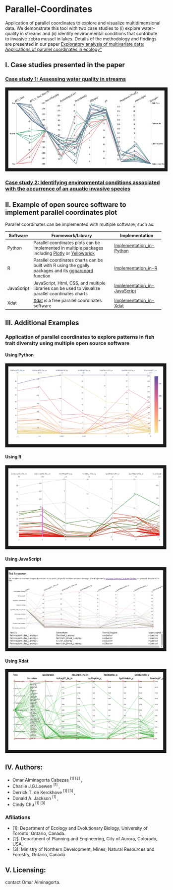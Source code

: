 # Parallel-Coordinates
Application of parallel coordinates to explore and visualize multidimensional data. We demonstrate this tool with two case studies to (i) explore water-quality in streams and (ii) identify environmental conditions that contribute to invasive zebra mussel in lakes. Details of the methodology and findings are presented in our paper [Exploratory analysis of multivariate data: Applications of parallel coordinates in ecology"]

[Exploratory analysis of multivariate data: Applications of parallel coordinates in ecology"]: https://www.sciencedirect.com/science/article/abs/pii/S1574954121001527


## I. Case studies presented in the paper

### [Case study 1: Assessing water quality in streams]

<a href="http://oalminagorta.byethost7.com/CABIN/index.html " target="_blank"><img src="https://github.com/alminagorta/Parallel-Coordinates/blob/master/CaseStudy_1/WQuality1x.png" 
alt="IMAGE ALT TEXT HERE" width="900" height="250" border="10" /></a>

### [Case study 2: Identifying environmental conditions associated with the occurrence of an aquatic invasive species]


[Case study 1: Assessing water quality in streams]: https://github.com/alminagorta/Parallel-Coordinates/tree/master/CaseStudy_1

[Case study 2: Identifying environmental conditions associated with the occurrence of an aquatic invasive species]: https://github.com/alminagorta/Parallel-Coordinates/tree/master/CaseStudy_2


 ## II. Example of open source software to implement parallel coordinates plot
 Parallel coordinates can be implemented with multiple software, such as:

[Implementation_in-Xdat]: https://github.com/alminagorta/Parallel-Coordinates/tree/master/Xdat
[Plotly]: https://plotly.com/python/parallel-coordinates-plot/

Software | Framework/Library | Implementation
--- | --- | ---  
Python | Parallel coordinates plots can be implemented in multiple packages including [Plotly] or [Yellowbrick] | [Implementation_in-Python]
R | Parallel coordinates charts can be built with R using the ggally packages and its [ggparcoord] function | [Implementation_in-R]
JavaScript | JavaScript, Html, CSS, and multiple libraries can be used to visualize parallel coordinates charts | [Implementation_in-JavaScript]
Xdat | [Xdat] is a free parallel coordinates software | [Implementation_in-Xdat] |

[Implementation_in-Python]: https://github.com/alminagorta/Parallel-Coordinates/tree/master/Python
[Implementation_in-R]: https://github.com/alminagorta/Parallel-Coordinates/tree/master/R
[Implementation_in-JavaScript]: https://github.com/alminagorta/Parallel-Coordinates/tree/master/JavaScript

## III. Additional Examples
### Application of parallel coordinates to explore patterns in fish trait diversity using multiple open source software
#### Using Python
<a href="https://github.com/alminagorta/Parallel-Coordinates/tree/master/Python" target="_blank"><img src="https://github.com/alminagorta/Parallel-Coordinates/blob/master/Python/Parallel_Plot.png" 
alt="IMAGE ALT TEXT HERE" width="500" height="250" border="10" /></a>

#### Using R
<a href="https://github.com/alminagorta/Parallel-Coordinates/tree/master/R" target="_blank"><img src="https://github.com/alminagorta/Parallel-Coordinates/blob/master/R/Plot_fish_R.png" 
alt="IMAGE ALT TEXT HERE" width="500" height="250" border="10" /></a>

#### Using JavaScript
<a href="https://github.com/alminagorta/Parallel-Coordinates/tree/master/JavaScript" target="_blank"><img src="https://github.com/alminagorta/Parallel-Coordinates/blob/master/JavaScript/Fish_Example_JavaSc.png" 
alt="IMAGE ALT TEXT HERE" width="500" height="250" border="10" /></a>


#### Using Xdat
<a href="https://github.com/alminagorta/Parallel-Coordinates/tree/master/Xdat" target="_blank"><img src="https://github.com/alminagorta/Parallel-Coordinates/blob/master/Xdat/fish1.png" 
alt="IMAGE ALT TEXT HERE" width="500" height="250" border="10" /></a>


 [Xdat]: https://www.xdat.org/
 [Yellowbrick]: https://www.scikit-yb.org/en/latest/api/features/pcoords.html
 [ggparcoord]: https://www.r-graph-gallery.com/parallel-plot-ggally.html
[Matlab package]: https://www.mathworks.com/help/matlab/ref/parallelplot.html

## IV. Authors:

* Omar Alminagorta Cabezas <sup>[1] [2] </sup>, 
* Charlie J.G.Loewen <sup>[1] </sup>,
* Derrick T. de Kerckhove <sup>[1] [3] </sup>,
* Donald A. Jackson <sup>[1] </sup>, 
* Cindy Chu <sup>[1] [3] </sup>

### Afiliations
* [1]: Department of Ecology and Evolutionary Biology, University of Toronto, Ontario, Canada. 
* [2]: Department of Planning and Engineering, City of Aurora, Colorado, USA.
* [3]: Ministry of Northern Development, Mines, Natural Resources and Forestry, Ontario, Canada


## V. Licensing:

contact Omar Alminagorta. 

